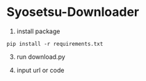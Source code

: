 # Syosetsu-Downloader

1. install package

```
pip install -r requirements.txt
```

3. run download.py


4. input url or code
